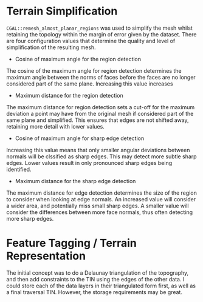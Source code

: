 # Terrain Simplification
`CGAL::remesh_almost_planar_regions` was used to simplify the mesh whilst retaining the topology within the margin of error given by the dataset. There are four configuration values that determine the quality and level of simplification of the resulting mesh.

- Cosine of maximum angle for the region detection

The cosine of the maximum angle for region detection determines the maximum angle between the norms of faces before the faces are no longer considered part of the same plane. Increasing this value increases 

- Maximum distance for the region detection

The maximum distance for region detection sets a cut-off for the maximum deviation a point may have from the original mesh if considered part of the same plane and simplified.  This ensures that edges are not shifted away, retaining more detail with lower values.

- Cosine of maximum angle for sharp edge detection

Increasing this value means that only smaller angular deviations between normals will be clssified as sharp edges. This may detect more subtle sharp edges. Lower values result in only pronounced sharp edges being identified.

- Maximum distance for the sharp edge detection

The maximum distance for edge detection determines the size of the region to consider when looking at edge normals. An increased value will consider a wider area, and potentially miss small sharp edges. A smaller value will consider the differences between more face normals, thus often detecting more sharp edges.

# Feature Tagging / Terrain Representation

The initial concept was to do a Delaunay triangulation of the topography, and then add constraints to the TIN using the edges of the other data. I could store each of the data layers in their triangulated form first, as well as a final traversal TIN. However, the storage requirements may be great.